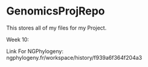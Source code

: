 # GenomicsProjRepo
This stores all of my files for my Project. 


Week 10: 

Link For NGPhylogeny: ngphylogeny.fr/workspace/history/f939a6f364f204a3

